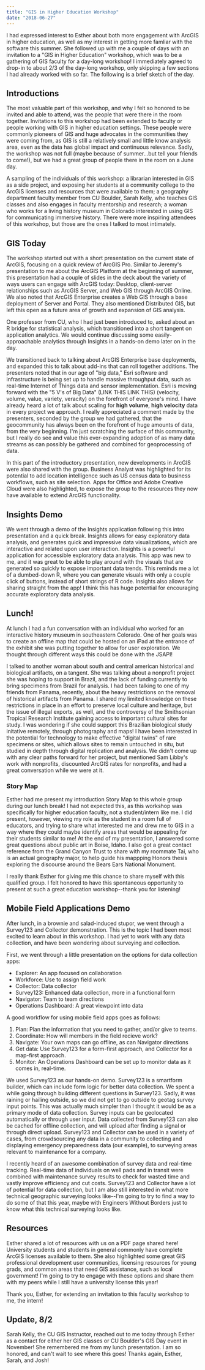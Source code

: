 ```yaml
---
title: "GIS in Higher Education Workshop" 
date: "2018-06-27" 
---
```

I had expressed interest to Esther about both more engagement with ArcGIS in higher education, as well as my interest in getting more famliar with the software this summer. She followed up with me a couple of days with an invitation to a "GIS in Higher Education" workshop, which was to be a gathering of GIS faculty for a day-long workshop! I immediately agreed to drop-in to about 2/3 of the day-long workshop, only skipping a few sections I had already worked with so far. The following is a brief sketch of the day. 

## Introductions 
The most valuable part of this workshop, and why I felt so honored to be invited and able to attend, was the people that were there in the room together. Invitations to this workshop had been extended to faculty or people working with GIS in higher education settings. These people were commonly pioneers of GIS and huge advocates in the communities they were coming from, as GIS is still a relatively small and little know analysis area, even as the data has global impact and continuous relevance. Sadly, the workshop was not full (maybe because of summer...but tell your friends to come!), but we had a great group of people there in the room on a June day. 

A sampling of the individuals of this workshop: a librarian interested in GIS as a side project, and exposing her students at a community college to the ArcGIS licenses and resources that were available to them; a geography department faculty member from CU Boulder, Sarah Kelly, who teaches GIS classes and also engages in faculty mentorship and research; a woman who works for a living history museum in Colorado interested in using GIS for communicating immersive history. There were more inspiring attendees of this workshop, but those are the ones I talked to most intimately. 

## GIS Today 
The workshop started out with a short presentation on the current state of ArcGIS, focusing on a quick review of ArcGIS Pro. Similar to Jeremy's presentation to me about the ArcGIS Platform at the beginning of summer, this presentation had a couple of slides in the deck about the variety of ways users can engage with ArcGIS today: Desktop, client-server relationships such as ArcGIS Server, and Web GIS through ArcGIS Online. We also noted that ArcGIS Enterprise creates a Web GIS through a base deployment of Server and Portal. They also mentioned Distributed GIS, but left this open as a future area of growth and expansion of GIS analysis. 

One professor from CU, who I had just been introduced to, asked about an R bridge for statistical analysis, which transitioned into a short tangent on application analytics. We would continue discussing some easily-approachable analytics through Insights in a hands-on demo later on in the day. 

We transitioned back to talking about ArcGIS Enterprise base deployments, and expanded this to talk about add-ins that can roll together additions. The presenters noted that in our age of "big data," Esri software and infrastructure is being set up to handle massive throughput data, such as real-time Internet of Things data and sensor implementation. Esri is moving forward with the "5 V's of Big Data" (LINK THIS LINK THIS) (velocity, volume, value, variety, veracity) on the forefront of everyone's mind. I have already heard a lot of talk about scaling for **high volume**, **high velocity** data in every project we approach. I really appreciated a comment made by the presenters, seconded by the group we had gathered, that the geocommunity has always been on the forefront of huge amounts of data, from the very beginning. I'm just scratching the surface of this community, but I really do see and value this ever-expanding adoption of as many data streams as can possibly be gathered and combined for geoprocessing of data. 

In this part of the introductory presentation, new developments in ArcGIS were also shared with the group. Business Analyst was highlighted for its potential to add location intelligence such as US census data to business workflows, such as site selection. Apps for Office and Adobe Creative Cloud were also highlighted, to expose the group to the resources they now have available to extend ArcGIS functionality. 

## Insights Demo 
We went through a demo of the Insights application following this intro presentation and a quick break. Insights allows for easy exploratory data analysis, and generates quick and impressive data visualizations, which are interactive and related upon user interaction. Insights is a powerful application for accessible exploratory data analysis. This app was new to me, and it was great to be able to play around with the visuals that are generated so quickly to expose important data trends. This reminds me a lot of a dumbed-down R, where you can generate visuals with only a couple click of buttons, instead of short strings of R code. Insights also allows for sharing straight from the app! I think this has huge potential for encouraging accurate exploratory data analysis. 

## Lunch! 
At lunch I had a fun conversation with an individual who worked for an interactive history museum in southeastern Colorado. One of her goals was to create an offline map that could be hosted on an iPad at the entrance of the exhibit she was putting together to allow for user exploration. We thought through different ways this could be done with the JSAPI! 

I talked to another woman about south and central american historical and biological artifacts, on a tangent. She was talking about a nonprofit project she was hoping to support in Brazil, and the lack of funding currently to bring specimens from Brazil for analysis. I had been talking to one of my friends from Panama, recently, about the heavy restrictions on the removal of historical artifacts from Panama. I shared my limited knowledge on these restrictions in place in an effort to preserve local culture and heritage, but the issue of illegal exports, as well, and the controversy of the Smithsonian Tropical Research Institute gaining access to important cultural sites for study. I was wondering if she could support this Brazilian biological study initative remotely, through photography and maps! I have been interested in the potential for technology to make effective "digital twins" of rare specimens or sites, which allows sites to remain untouched in situ, but studied in depth through digital replication and analysis. We didn't come up with any clear paths forward for her project, but mentioned Sam Libby's work with nonprofits, discounted ArcGIS rates for nonprofits, and had a great conversation while we were at it. 

### Story Map 
Esther had me present my introduction Story Map to this whole group during our lunch break! I had not expected this, as this workshop was specifically for higher education faculty, not a student/intern like me. I did present, however, viewing my role as the student in a room full of educators, and trying to share what interested me and drew me to GIS in a way where they could maybe identify areas that would be appealing for their students similar to me! At the end of my presentation, I answered some great questions about public art in Boise, Idaho. I also got a great contact reference from the Grand Canyon Trust to share with my roommate Tai, who is an actual geography major, to help guide his mappping Honors thesis exploring the discourse around the Bears Ears National Monument. 

I really thank Esther for giving me this chance to share myself with this qualified group. I felt honored to have this spontaneous opportunity to present at such a great education workshop--thank you for listening! 

## Mobile Field Applications Demo 
After lunch, in a brownie and salad-induced stupor, we went through a Survey123 and Collector demonstration. This is the topic I had been most excited to learn about in this workshop. I had yet to work with any data collection, and have been wondering about surveying and collection. 

First, we went through a little presentation on the options for data collection apps: 
- Explorer: An app focused on collaboration 
- Workforce: Use to assign field work 
- Collector: Data collector 
- Survey123: Enhanced data collection, more in a functional form 
- Navigator: Team to team directions 
- Operations Dashboard: A great viewpoint into data 

A good workflow for using mobile field apps goes as follows: 
1. Plan: Plan the information that you need to gather, and/or give to teams. 
2. Coordinate: How will members in the field recieve work?
3. Navigate: Your own maps can go offline, as can Navigator directions 
4. Get data: Use Survey123 for a form-first approach, and Collector for a map-first approach. 
5. Monitor: An Operations Dashboard can be set up to monitor data as it comes in, real-time. 

We used Survey123 as our hands-on demo. Survey123 is a smartform builder, which can include form logic for better data collection. We spent a while going through building different questions in Survey123. Sadly, it was raining or hailing outside, so we did not get to go outside to geotag survey input points. This was actually much simpler than I thought it would be as a primary mode of data collection. Survey inputs can be geolocated automatically or through user input. Data collected from Survey123 can also be cached for offline collection, and will upload after finding a signal or through direct upload. Survey123 and Collector can be used in a variety of cases, from crowdsourcing any data in a community to collecting and displaying emergency preparedness data (our example), to surveying areas relevant to maintenance for a company. 

I recently heard of an awesome combination of survey data and real-time tracking. Real-time data of individuals on well pads and in transit were combined with maintenance survey results to check for wasted time and vastly improve efficiency and cut costs. Survey123 and Collector have a lot of potential for data collection, but I am also still interested in what more technical geographic surveying looks like--I'm going to try to find a way to do some of that this year, maybe with Engineers Without Borders just to know what this technical surveying looks like. 

## Resources 
Esther shared a lot of resources with us on a PDF page shared here! University students and students in general commonly have complete ArcGIS licenses available to them. She also highlighted some great GIS professional development user communities, licensing resources for young grads, and common areas that need GIS assistance, such as local government! I'm going to try to engage with these options and share them with my peers while I still have a university license this year! 

Thank you, Esther, for extending an invitation to this faculty workshop to me, the intern! 

## Update, 8/2
Sarah Kelly, the CU GIS Instructor, reached out to me today through Esther as a contact for either her GIS classes or CU Boulder's GIS Day event in November! She remembered me from my lunch presentation. I am so honored, and can't wait to see where this goes! Thanks again, Esther, Sarah, and Josh! 
